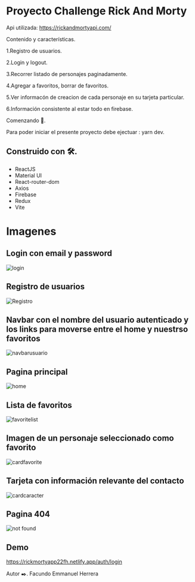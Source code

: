 

# Proyecto Challenge Rick And Morty 

Api utilizada: https://rickandmortyapi.com/

Contenido y características.

1.Registro de usuarios.

2.Login y logout.

3.Recorrer listado de personajes paginadamente.

4.Agregar a favoritos, borrar de favoritos.

5.Ver informacón de creacion de cada personaje en su tarjeta particular.

6.Información consistente al estar todo en firebase.


Comenzando 🚀.

Para poder iniciar el presente proyecto debe ejectuar : yarn dev.

## Construido con 🛠️. 
  * ReactJS
  * Material UI
  * React-router-dom
  * Axios
  * Firebase 
  * Redux 
  * Vite
  
  # Imagenes
  
  ## Login con email y password
  
  ![login](https://user-images.githubusercontent.com/90207514/189323033-f010c096-753b-402a-bee4-6793f5800d9f.jpg)
  

  ## Registro de usuarios
  ![Registro](https://user-images.githubusercontent.com/90207514/189323341-1d181900-89cb-4450-9d9f-da7851c3ef1d.jpg)
  
  ## Navbar con el nombre del usuario autenticado y los links para moverse entre el home y nuestrso favoritos
  ![navbarusuario](https://user-images.githubusercontent.com/90207514/189323500-b1aa2aa6-0c04-4cf5-aa1f-4993451e101b.jpg)
  
  ## Pagina principal
  ![home](https://user-images.githubusercontent.com/90207514/189323754-9dd2ef94-b3bf-454d-a4bf-fd0211615d2b.jpg)

  ## Lista de favoritos
  ![favoritelist](https://user-images.githubusercontent.com/90207514/189323935-750e1c16-3561-4065-8b8c-d3fb5bca5568.jpg)
  
  ## Imagen de un personaje seleccionado como favorito
  ![cardfavorite](https://user-images.githubusercontent.com/90207514/189324078-9e760368-869d-4f11-b53d-26dbbd032055.jpg)
  
  ## Tarjeta con información relevante del contacto
  ![cardcaracter](https://user-images.githubusercontent.com/90207514/189324182-2258066c-83f0-4aff-a354-85745721a512.jpg)
  
  ## Pagina 404
  ![not found](https://user-images.githubusercontent.com/90207514/189444783-9a06eee1-9c3c-404c-95b8-21b371e6d520.jpg)

 ## Demo
 https://rickmortyapp22fh.netlify.app/auth/login
 
 Autor ✒️.
 Facundo Emmanuel Herrera

